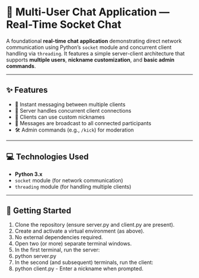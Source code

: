 # 💬 Multi-User Chat Application — Real-Time Socket Chat

A foundational **real-time chat application** demonstrating direct network communication using Python’s `socket` module and concurrent client handling via `threading`. It features a simple server-client architecture that supports **multiple users**, **nickname customization**, and **basic admin commands**.

---

## ✨ Features

- 📡 Instant messaging between multiple clients
- 👥 Server handles concurrent client connections
- 🧑 Clients can use custom nicknames
- 📢 Messages are broadcast to all connected participants
- 🛠️ Admin commands (e.g., `/kick`) for moderation

---


## 💻 Technologies Used

- **Python 3.x**
- `socket` module (for network communication)
- `threading` module (for handling multiple clients)

---

## 🚀 Getting Started

1.	Clone the repository (ensure server.py and client.py are present).
2.	Create and activate a virtual environment (as above).
3.	No external dependencies required.
4.	Open two (or more) separate terminal windows.
5.	In the first terminal, run the server:
6.	python server.py
7.	In the second (and subsequent) terminals, run the client:
8.	python client.py
        -	Enter a nickname when prompted.

